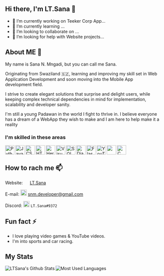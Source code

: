 ## Hi there, I'm LT.Sana 👋

- 🔭 I’m currently working on Teeker Corp App...
- 🌱 I’m currently learning ...
- 👯 I’m looking to collaborate on ...
- 🤔 I’m looking for help with Website projects...

## About ME 💬
My name is Sana N. Mngadi, but you can call me Sana.

Originating from Swaziland 🇸🇿, learning and improving my skill set in Web Application Development and soon moving into the Mobile App development field.

I strive to create elegant solutions that surprise and delight users, while keeping complex technical dependencies in mind for implementation, scalability and developer sanity.

I'm still a young Padawan in the world I fight to thrive in. I believe everyone has a dream of a WebApp they wish to make and I am here to help make it a reality

### I'm skilled in these areas
<img alt="Python" src="https://upload.wikimedia.org/wikipedia/commons/thumb/c/c3/Python-logo-notext.svg/1024px-Python-logo-notext.svg.png" width="30px" align="left" />
<img alt="JavaScript" src="https://upload.wikimedia.org/wikipedia/commons/thumb/9/99/Unofficial_JavaScript_logo_2.svg/768px-Unofficial_JavaScript_logo_2.svg.png" width="30px" align="left" />
<img alt="CSS" src="https://upload.wikimedia.org/wikipedia/commons/d/d5/CSS3_logo_and_wordmark.svg" width="30px" align="left" />
<img alt="HTML5" src="https://catalin.red/dist/uploads/2011/01/css3-html5-logo-initial.png" width="30px" align="left" />
<img alt="Heroku" src="https://cdn.worldvectorlogo.com/logos/heroku.svg" width="30px" align="left" />
<img alt="Visual Studio Code" src="https://user-images.githubusercontent.com/674621/71187801-14e60a80-2280-11ea-94c9-e56576f76baf.png" width="30px" align="left" />
<img alt="SQL" src="https://banner2.cleanpng.com/20180526/oqt/kisspng-microsoft-sql-server-mysql-database-logo-5b098c6ebad6d7.7316225815273524307653.jpg" width="30px" align="left" />
<img alt="Django" src="https://www.djangoproject.com/m/img/logos/django-logo-negative.png" width="30px" align="left" />
<img alt="Flask" src="https://seeklogo.com/images/F/flask-logo-44C507ABB7-seeklogo.com.png" width="30px" align="left" />
<img alt="YouTube" src="https://logos-world.net/wp-content/uploads/2020/04/YouTube-Emblem.png" width="30px" align="left" />
<img alt="" src="" width="30px" align="left" />
<img alt="C Language" src="https://cdn.iconscout.com/icon/free/png-512/c-programming-569564.png" width="30px" />

## How to rach me 📫
Website: <img src="https://snm.codes/static/App0/assets/img/LT_SANA_AVI.4f5bf51658b6.jpg?h=e988f45d8a784b0af03ed86e4cb56488" width="15px" /> [LT.Sana](http://snm.codes)

E-mail: <img src="https://www.iconfinder.com/data/icons/social-media-logos-6/512/112-gmail_email_mail-512.png" width="20px"/> snm.developer@gmail.com

Discord: <img src="https://cdn4.iconfinder.com/data/icons/logos-and-brands/512/91_Discord_logo_logos-512.png" width="20px" /> `LT.Sana#9372`

## Fun fact ⚡
- I love playing video games & YouTube videos.
- I'm into sports and car racing.

## My Stats
<img align="left" alt="LTSana's Github Stats" src="https://github-readme-stats.vercel.app/api?username=LTSana&show_icons=true&hide_border=true&count_private=true&theme=radical&hide_rank=true" />
<img align="left" src="https://github-readme-stats.vercel.app/api/top-langs/?username=LTSana&hide_border=true&layout=compact" alt="Most Used Languages" />
